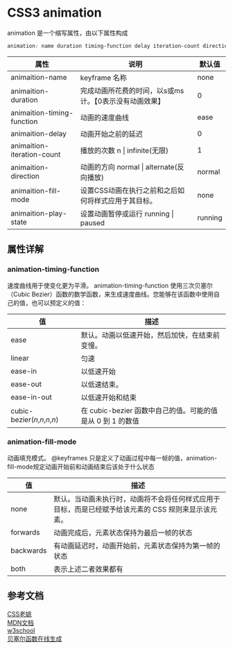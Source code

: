 # CSS3 animation
animation 是一个缩写属性，由以下属性构成
```css
animation: name duration timing-function delay iteration-count direction fill-mode play-state;
```

| 属性                | 说明 | 默认值 |
| ------------------- | -------------------------- | ---- |
| animaition-name     | keyframe 名称 | none |
| animaition-duration | 完成动画所花费的时间，以s或ms计。【0表示没有动画效果】 | 0 |
| animaition-timing-function  | 动画的速度曲线 | ease |
| animaition-delay | 动画开始之前的延迟 | 0 |
| animaition-iteration-count | 播放的次数 n \| infinite(无限) | 1 |
| animaition-direction | 动画的方向 normal \| alternate(反向播放) | normal |
| animaition-fill-mode | 设置CSS动画在执行之前和之后如何将样式应用于其目标。 |none |
| animaition-play-state | 设置动画暂停或运行 running \| paused | running |

## 属性详解
### animation-timing-function
速度曲线用于使变化更为平滑。
animation-timing-function 使用三次贝塞尔（Cubic Bezier）函数的数学函数，来生成速度曲线。您能够在该函数中使用自己的值，也可以预定义的值：

| 值                            | 描述                                                       |
| ----------------------------- | ---------------------------------------------------------- |
| ease                          | 默认。动画以低速开始，然后加快，在结束前变慢。             |
| linear                        | 匀速                                                       |
| ease-in                       | 以低速开始                                                 |
| ease-out                      | 以低速结束。                                               |
| ease-in-out                   | 以低速开始和结束                                           |
| cubic-bezier(*n*,*n*,*n*,*n*) | 在 cubic-bezier 函数中自己的值。可能的值是从 0 到 1 的数值 |

### animation-fill-mode
动画填充模式。
@keyframes 只是定义了动画过程中每一帧的值，animation-fill-mode规定动画开始前和动画结束后该处于什么状态

| 值        | 描述                                                         |
| --------- | ------------------------------------------------------------ |
| none      | 默认。当动画未执行时，动画将不会将任何样式应用于目标，而是已经赋予给该元素的 CSS 规则来显示该元素。 |
| forwards  | 动画完成后，元素状态保持为最后一帧的状态                    |
| backwards | 有动画延迟时，动画开始前，元素状态保持为第一帧的状态         |
| both      | 表示上述二者效果都有                                       |



## 参考文档
[CSS老姚](https://juejin.im/post/5cdd178ee51d456e811d279b)  
[MDN文档](https://developer.mozilla.org/zh-CN/docs/Web/CSS/animation)  
[w3school](https://www.w3school.com.cn/cssref/pr_animation.asp)  
[贝塞尔函数在线生成](https://cubic-bezier.com/#.17,.67,.83,.67) 